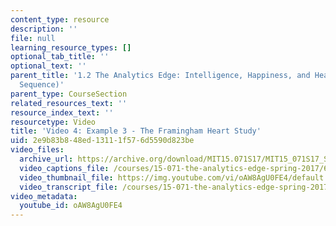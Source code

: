 ```yaml
---
content_type: resource
description: ''
file: null
learning_resource_types: []
optional_tab_title: ''
optional_text: ''
parent_title: '1.2 The Analytics Edge: Intelligence, Happiness, and Health  (Lecture
  Sequence)'
parent_type: CourseSection
related_resources_text: ''
resource_index_text: ''
resourcetype: Video
title: 'Video 4: Example 3 - The Framingham Heart Study'
uid: 2e9b83b8-48ed-1311-1f57-6d5590d823be
video_files:
  archive_url: https://archive.org/download/MIT15.071S17/MIT15_071S17_Session_1.2.04_300k.mp4
  video_captions_file: /courses/15-071-the-analytics-edge-spring-2017/64ee38ab9d675d4c9f19dc42da4b039f_oAW8AgU0FE4.vtt
  video_thumbnail_file: https://img.youtube.com/vi/oAW8AgU0FE4/default.jpg
  video_transcript_file: /courses/15-071-the-analytics-edge-spring-2017/e045379f56c9c03ccce5d18ab85586a3_oAW8AgU0FE4.pdf
video_metadata:
  youtube_id: oAW8AgU0FE4
---
```

